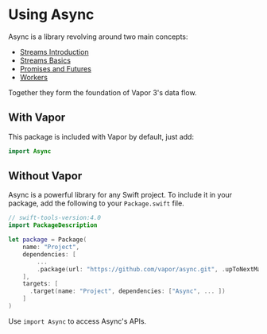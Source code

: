 # Using Async

Async is a library revolving around two main concepts:

- [Streams Introduction](streams-introduction.md)
- [Streams Basics](streams-basics.md)
- [Promises and Futures](promise-future-introduction.md)
- [Workers](worker.md)

Together they form the foundation of Vapor 3's data flow.

## With Vapor

This package is included with Vapor by default, just add:

```swift
import Async
```

## Without Vapor

Async is a powerful library for any Swift project. To include it in your package, add the following to your `Package.swift` file.

```swift
// swift-tools-version:4.0
import PackageDescription

let package = Package(
    name: "Project",
    dependencies: [
        ...
        .package(url: "https://github.com/vapor/async.git", .upToNextMajor(from: "1.0.0")),
    ],
    targets: [
      .target(name: "Project", dependencies: ["Async", ... ])
    ]
)
```

Use `import Async` to access Async's APIs.
